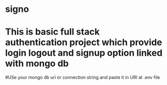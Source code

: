 # signo
# This is basic full stack authentication project which provide login logout and signup option linked with mongo db
#USe your mongo db uri or connection string and paste it in URI at .env file 
